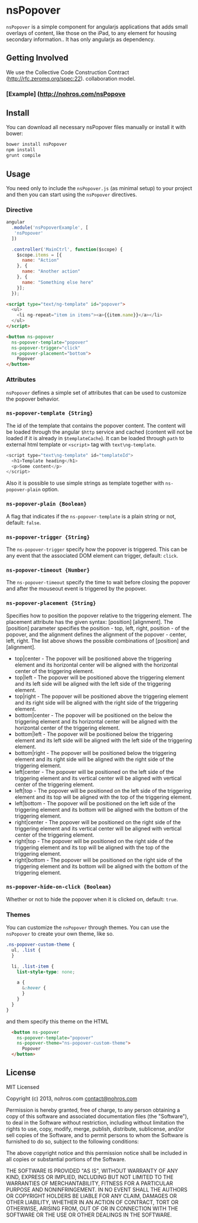 # nsPopover

``nsPopover`` is a simple component for angularjs applications that adds small overlays of content, like those on the
iPad, to any element for housing secondary information.. It has only angularjs as dependency.

## Getting Involved
We use the Collective Code Construction Contract (http://rfc.zeromq.org/spec:22).
collaboration model.

### [Example] (http://nohros.com/nsPopove

## Install

You can download all necessary nsPopover files manually or install it with bower:

```bash
bower install nsPopover
npm install
grunt compile
```

## Usage

You need only to include the ``nsPopover.js`` (as minimal setup) to your project and then you can
start using the ``nsPopover`` directives.

### Directive

```javascript
angular
  .module('nsPopoverExample', [
   'nsPopover'
  ])

  .controller('MainCtrl', function($scope) {
    $scope.items = [{
      name: "Action"
    }, {
      name: "Another action"
    }, {
      name: "Something else here"
    }];
  });
```

``` html
<script type="text/ng-template" id="popover">
  <ul>
    <li ng-repeat="item in items"><a>{{item.name}}</a></li>
  </ul>
</script>

<button ns-popover
  ns-popover-template="popover"
  ns-popover-trigger="click"
  ns-popover-placement="bottom">
    Popover
</button>
```

### Attributes

``nsPopover`` defines a simple set of attributes that can be used to customize the popover behavior.

### ``ns-popover-template {String}``

The id of the template that contains the popover content. The content will be loaded through the
angular ``$http`` service and cached (content will not be loaded if it is already in ``$templateCache``). It
can be loaded through ``path`` to external html template or ``<script>`` tag with ``text\ng-template``.

```javascript
<script type="text\ng-template" id="templateId">
  <h1>Template heading</h1>
  <p>Some content</p>
</script>
```

Also it is possible to use simple strings as template together with ``ns-popover-plain`` option.

### ``ns-popover-plain {Boolean}``

A flag that indicates if the ``ns-popover-template`` is a plain string or not, default: ``false``.

### ``ns-popover-trigger {String}``

The ``ns-popover-trigger`` specify how the popover is triggered. This can be any event that the associated
DOM element can trigger, default: ``click``.

### ``ns-popover-timeout {Number}``

The ``ns-popover-timeout`` specify the time to wait before closing the popover and after the mouseout event is
triggered by the popover.

### ``ns-popover-placement {String}``

Specifies how to position the popover relative to the triggering element. The placement attribute has the given
syntax: [position] [alignment]. The [position] parameter specifies the position - top, left, right, position - of
the popover, and the alignment defines the alignment of the popover - center, left, right. The list above shows
the possible combinations of [position] and [alignment].

 * top|center - The popover will be positioned above the triggering element and its horizontal center will be aligned
                with the horizontal center of the triggering element.
 * top|left - The popover will be positioned above the triggering element and its left side will be aligned with
               the left side of the triggering element.
 * top|right - The popover will be positioned above the triggering element and its right side will be aligned with
               the right side of the triggering element.
 * bottom|center - The popover will be positioned on the below the triggering element and its horizontal center
                   will be aligned with the horizontal center of the triggering element.
 * bottom|left - The popover will be positioned below the triggering element and its left side will be aligned with
                 the left side of the triggering element.
 * bottom|right - The popover will be positioned below the triggering element and its right side will be aligned with
                 the right side of the triggering element.
 * left|center - The popover will be positioned on the left side of the triggering element and its vertical
                 center will be aligned with vertical center of the triggering element.
 * left|top - The popover will be positioned on the left side of the triggering element and its top will be aligned
              with the top of the triggering element.
 * left|bottom - The popover will be positioned on the left side of the triggering element and its bottom will be
                 aligned with the bottom of the triggering element.
 * right|center - The popover will be positioned on the right side of the triggering element and its vertical
                 center will be aligned with vertical center of the triggering element.
 * right|top - The popover will be positioned on the right side of the triggering element and its top will be aligned
              with the top of the triggering element.
 * right|bottom - The popover will be positioned on the right side of the triggering element and its bottom will be
                 aligned with the bottom of the triggering element.

### ``ns-popover-hide-on-click {Boolean}``

Whether or not to hide the popover when it is clicked on, default: ``true``.



### Themes

You can customize the ``nsPopover`` through themes. You can use the ``nsPopover`` to create your own theme, like so.

```scss
.ns-popover-custom-theme {
  ul, .list {
  }

  li, .list-item {
    list-style-type: none;

    a {
      &:hover {
      }
    }
  }
}
```

and them specify this theme on the HTML

```html
  <button ns-popover
    ns-popover-template="popover"
    ns-popover-theme="ns-popover-custom-theme">
      Popover
  </button>
```

## License

MIT Licensed

Copyright (c) 2013, nohros.com contact@nohros.com

Permission is hereby granted, free of charge, to any person obtaining a copy of this software and associated
documentation files (the "Software"), to deal in the Software without restriction, including without limitation the
rights to use, copy, modify, merge, publish, distribute, sublicense, and/or sell copies of the Software, and to
permit persons to whom the Software is furnished to do so, subject to the following conditions:

The above copyright notice and this permission notice shall be included in all copies or substantial portions of the
Software.

THE SOFTWARE IS PROVIDED "AS IS", WITHOUT WARRANTY OF ANY KIND, EXPRESS OR IMPLIED, INCLUDING BUT NOT LIMITED TO THE
WARRANTIES OF MERCHANTABILITY, FITNESS FOR A PARTICULAR PURPOSE AND NONINFRINGEMENT. IN NO EVENT SHALL THE AUTHORS OR
COPYRIGHT HOLDERS BE LIABLE FOR ANY CLAIM, DAMAGES OR OTHER LIABILITY, WHETHER IN AN ACTION OF CONTRACT, TORT OR
OTHERWISE, ARISING FROM, OUT OF OR IN CONNECTION WITH THE SOFTWARE OR THE USE OR OTHER DEALINGS IN THE SOFTWARE.